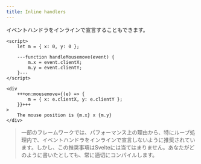 ```yaml
---
title: Inline handlers
---
```


イベントハンドラをインラインで宣言することもできます。

```svelte
<script>
	let m = { x: 0, y: 0 };

	---function handleMousemove(event) {
		m.x = event.clientX;
		m.y = event.clientY;
	}---
</script>

<div
	+++on:mousemove={(e) => {
		m = { x: e.clientX, y: e.clientY };
	}}+++
>
	The mouse position is {m.x} x {m.y}
</div>
```

> 一部のフレームワークでは、パフォーマンス上の理由から、特にループ処理内で、イベントハンドラをインラインで宣言しないように推奨されています。しかし、この推奨事項はSvelteには当てはまりません。あなたがどのように書いたとしても、常に適切にコンパイルします。
